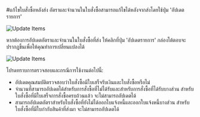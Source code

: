 <!-- add-breadcrumbs -->
#แก้ไขใบสั่งซื้อหลังส่ง
อัตราและจำนวนในใบสั่งซื้อสามารถแก้ไขได้หลังจากส่งโดยใช้ปุ่ม 'อัปเดตรายการ'

<img alt="Update Items" class="screenshot" src="{{docs_base_url}}/assets/img/articles/po-update-items.png">

หากต้องการอัปเดตอัตราและจำนวนในใบสั่งซื้อที่ส่ง ให้คลิกที่ปุ่ม 'อัปเดตรายการ' กล่องโต้ตอบจะปรากฏขึ้นเพื่อให้คุณทำการเปลี่ยนแปลงได้

<img alt="Update Items" class="screenshot" src="{{docs_base_url}}/assets/img/articles/po-update-items-rate-and-qty.gif">

โปรดทราบการตรวจสอบและกรณีการใช้งานต่อไปนี้:

- อัปเดตคุณสมบัติตรวจสอบว่าใบสั่งซื้อมีใบเสร็จรับเงินและใบสั่งซื้อหรือไม่
- จำนวนที่สามารถอัปเดตได้สำหรับการสั่งซื้อที่ไม่ได้รับและสำหรับการสั่งซื้อที่ได้รับบางส่วน สำหรับใบสั่งซื้อที่มีใบเสร็จการสั่งซื้อครบถ้วนแล้ว จะไม่สามารถอัปเดตได้
- สามารถอัปเดตอัตราสำหรับใบสั่งซื้อที่ยังไม่ได้ออกใบแจ้งหนี้และออกใบแจ้งหนี้บางส่วน สำหรับใบสั่งซื้อที่มีใบกำกับสินค้าที่ส่งมา จะไม่สามารถอัปเดตได้
